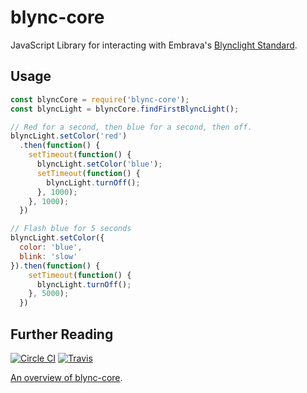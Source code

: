 # blync-core

JavaScript Library for interacting with Embrava's
[Blynclight Standard][blynclight].

[blynclight]: http://www.embrava.com/products/blync-light

## Usage

```javascript
const blyncCore = require('blync-core');
const blyncLight = blyncCore.findFirstBlyncLight();

// Red for a second, then blue for a second, then off.
blyncLight.setColor('red')
  .then(function() {
    setTimeout(function() {
      blyncLight.setColor('blue');
      setTimeout(function() {
        blyncLight.turnOff();
      }, 1000);
    }, 1000);
  })

// Flash blue for 5 seconds
blyncLight.setColor({
  color: 'blue',
  blink: 'slow'
}).then(function() {
    setTimeout(function() {
      blyncLight.turnOff();
    }, 5000);
  })
```

## Further Reading

[![Circle CI](https://circleci.com/gh/jedcn/blync-core.svg?style=svg)](https://circleci.com/gh/jedcn/blync-core) [![Travis](https://travis-ci.org/jedcn/blync-core.svg?branch=master)](https://travis-ci.org/jedcn/blync-core)

[An overview of blync-core][OVERVIEW.md].

[OVERVIEW.md]: OVERVIEW.md
